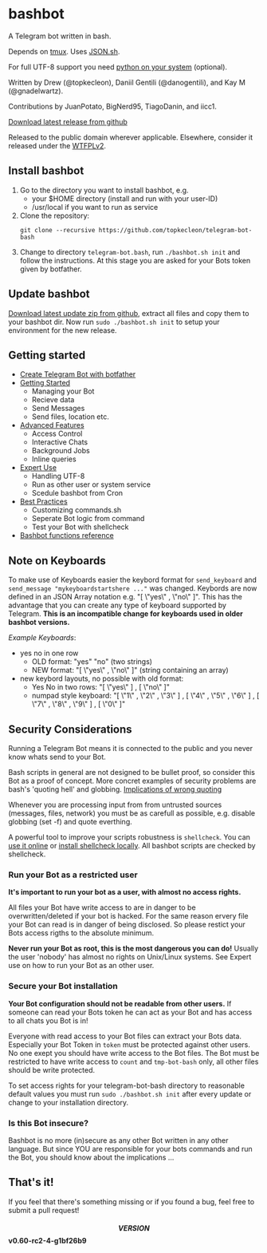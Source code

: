 # bashbot
A Telegram bot written in bash.

Depends on [tmux](http://github.com/tmux/tmux).
Uses [JSON.sh](http://github.com/dominictarr/JSON.sh).

For full UTF-8 support you need [python on your system](doc/4_expert.md#UTF-8-Support) (optional).

Written by Drew (@topkecleon), Daniil Gentili (@danogentili), and Kay M (@gnadelwartz).

Contributions by JuanPotato, BigNerd95, TiagoDanin, and iicc1.

[Download latest release from github](https://github.com/topkecleon/telegram-bot-bash/releases)

Released to the public domain wherever applicable.
Elsewhere, consider it released under the [WTFPLv2](http://www.wtfpl.net/txt/copying/).



## Install bashbot
1. Go to the directory you want to install bashbot, e.g.
    * your $HOME directory (install and run with your user-ID)
    * /usr/local if you want to run as service
2. Clone the repository:
    ```
    git clone --recursive https://github.com/topkecleon/telegram-bot-bash
    ```
3. Change to directory ```telegram-bot.bash```, run ```./bashbot.sh init``` and follow the instructions. At this stage you are asked for your Bots token given by botfather.

## Update bashbot
[Download latest update zip from github](https://github.com/topkecleon/telegram-bot-bash/releases), extract all files and copy them to your bashbot dir. Now run ```sudo ./bashbot.sh init``` to setup your environment for the new release.

## Getting started
* [Create Telegram Bot with botfather](doc/1_firstbot.md)
* [Getting Started](doc/2_usage.md)
    * Managing your Bot
    * Recieve data
    * Send Messages
    * Send files, location  etc.
* [Advanced Features](doc/3_advanced.md)
    * Access Control
    * Interactive Chats
    * Background Jobs
    * Inline queries
* [Expert Use](doc/4_expert.md)
    * Handling UTF-8
    * Run as other user or system service
    * Scedule bashbot from Cron
* [Best Practices](doc/5_practice.md)
    * Customizing commands.sh
    * Seperate Bot logic from command
    * Test your Bot with shellcheck
* [Bashbot functions reference](doc/6_reference.md)

## Note on Keyboards
To make use of Keyboards easier the keybord format for ```send_keyboard``` and ```send_message "mykeyboardstartshere ..."``` was changed.
Keybords are now defined in an JSON Array notation e.g. "[ \\"yes\\" , \\"no\\" ]".
This has the advantage that you can create any type of keyboard supported by Telegram.
**This is an incompatible change for keyboards used in older bashbot versions.**

*Example Keyboards*:

- yes no in one row
    - OLD format: "yes" "no" (two strings)
    - NEW format: "[ \\"yes\\" , \\"no\\" ]" (string containing an array)
- new keybord layouts, no possible with old format:
    - Yes No in two rows: "[ \\"yes\\" ] , [ \\"no\\" ]"
    - numpad style keyboard: "[ \\"1\\" , \\"2\\" , \\"3\\" ] , [ \\"4\\" , \\"5\\" , \\"6\\" ] , [ \\"7\\" , \\"8\\" , \\"9\\" ] , [ \\"0\\" ]"

## Security Considerations
Running a Telegram Bot means it is connected to the public and you never know whats send to your Bot.

Bash scripts in general are not designed to be bullet proof, so consider this Bot as a proof of concept. More concret examples of security problems are bash's 'quoting hell' and globbing. [Implications of wrong quoting](https://unix.stackexchange.com/questions/171346/security-implications-of-forgetting-to-quote-a-variable-in-bash-posix-shells)

Whenever you are processing input from from untrusted sources (messages, files, network) you must be as carefull as possible, e.g. disable globbing (set -f) and quote everthing.

A powerful tool to improve your scripts robustness is ```shellcheck```. You can [use it online](https://www.shellcheck.net/) or [install shellcheck locally](https://github.com/koalaman/shellcheck#installing). All bashbot scripts are checked by shellcheck.

### Run your Bot as a restricted user
**It's important to run your bot as a user, with almost no access rights.**

All files your Bot have write access to are in danger to be overwritten/deleted if your bot is hacked.
For the same reason ervery file your Bot can read is in danger of being disclosed. So please restict your Bots access rigths to the absolute minimum.

**Never run your Bot as root, this is the most dangerous you can do!** Usually the user 'nobody' has almost no rights on Unix/Linux systems. See Expert use on how to run your Bot as an other user.

### Secure your Bot installation
**Your Bot configuration should not be readable from other users.** If someone can read your Bots token he can act as your Bot and has access to all chats you Bot is in!

Everyone with read access to your Bot files can extract your Bots data. Especially your Bot Token in ```token``` must be protected against other users. No one exept you should have write access to the Bot files. The Bot must be restricted to have write access to ```count``` and  ```tmp-bot-bash``` only, all other files should be write protected.

To set access rights for your telegram-bot-bash directory to reasonable default values you must run ```sudo ./bashbot.sh init``` after every update or change to your installation directory.

### Is this Bot insecure?
Bashbot is no more (in)secure as any other Bot written in any other language. But since YOU are responsible for your bots commands and run the Bot, you should know about the implications ...

## That's it!

If you feel that there's something missing or if you found a bug, feel free to submit a pull request!

#### $$VERSION$$ v0.60-rc2-4-g1bf26b9
